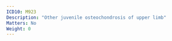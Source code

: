 ```yaml
---
ICD10: M923
Description: "Other juvenile osteochondrosis of upper limb"
Matters: No
Weight: 0
---
```

